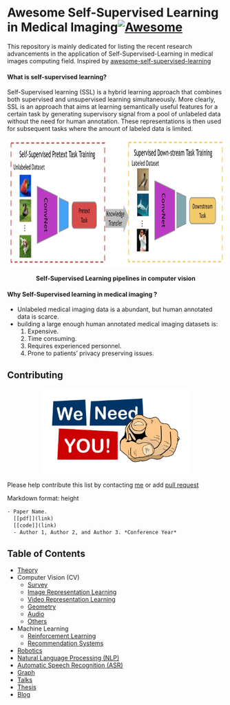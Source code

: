 # Awesome Self-Supervised Learning in Medical Imaging[![Awesome](https://camo.githubusercontent.com/64f8905651212a80869afbecbf0a9c52a5d1e70beab750dea40a994fa9a9f3c6/68747470733a2f2f617765736f6d652e72652f62616467652e737667)](https://awesome.re/)

This repository is mainly dedicated for listing the recent research advancements in the application of Self-Supervised-Learning in medical images computing field. Inspired by [awesome-self-supervised-learning](https://github.com/jason718/awesome-self-supervised-learning)



#### What is self-supervised learning?

Self-Supervised learning (SSL) is a hybrid learning approach that combines both supervised and unsupervised learning simultaneously. More clearly, SSL is an approach that aims at learning semantically useful features for a certain task by generating supervisory signal from a pool of unlabeled data without the need for human annotation. These representations is then used for subsequent tasks where the amount of labeled data is limited.

<p align="center" >
  <img src="ssl-pipelines.jpg" height =300 width=1050 />
</p>

<p align="center">   <b>Self-Supervised Learning pipelines in computer vision</b> </p>



#### Why Self-Supervised learning in medical imaging ?

* Unlabeled medical imaging data is a abundant, but human annotated data is scarce.
* building a large enough human annotated medical imaging datasets is:
  1.  Expensive.
  2. Time consuming.
  3. Requires experienced personnel.
  4. Prone to patients’ privacy preserving issues.

## Contributing

<p align="center" >
  <img src="We-Need-You-Blue-Bell-Community-Hub.png" height =200 width=350 />
</p>







Please help contribute this list by contacting [me](https://github.com/SaeedShurrab) or add [pull request](https://github.com/SaeedShurrab/awesome-selef-supervised-learning-in-medical-imaging/pulls)

Markdown format: height 

```
- Paper Name. 
  [[pdf]](link) 
  [[code]](link)
  - Author 1, Author 2, and Author 3. *Conference Year*
```

## Table of Contents

- [Theory](https://github.com/jason718/awesome-self-supervised-learning/blob/master/README.md#theory)
- Computer Vision (CV)
  - [Survey](https://github.com/jason718/awesome-self-supervised-learning/blob/master/README.md#survey)
  - [Image Representation Learning](https://github.com/jason718/awesome-self-supervised-learning/blob/master/README.md#image-representation-learning)
  - [Video Representation Learning](https://github.com/jason718/awesome-self-supervised-learning/blob/master/README.md#video-representation-learning)
  - [Geometry](https://github.com/jason718/awesome-self-supervised-learning/blob/master/README.md#geometry)
  - [Audio](https://github.com/jason718/awesome-self-supervised-learning/blob/master/README.md#audio)
  - [Others](https://github.com/jason718/awesome-self-supervised-learning/blob/master/README.md#others)
- Machine Learning
  - [Reinforcement Learning](https://github.com/jason718/awesome-self-supervised-learning/blob/master/README.md#reinforcement-learning)
  - [Recommendation Systems](https://github.com/jason718/awesome-self-supervised-learning/blob/master/README.md#recommendation-systems)
- [Robotics](https://github.com/jason718/awesome-self-supervised-learning/blob/master/README.md#robotics)
- [Natural Language Processing (NLP)](https://github.com/jason718/awesome-self-supervised-learning/blob/master/README.md#nlp)
- [Automatic Speech Recognition (ASR)](https://github.com/jason718/awesome-self-supervised-learning/blob/master/README.md#asr)
- [Graph](https://github.com/jason718/awesome-self-supervised-learning/blob/master/README.md#graph)
- [Talks](https://github.com/jason718/awesome-self-supervised-learning/blob/master/README.md#talks)
- [Thesis](https://github.com/jason718/awesome-self-supervised-learning/blob/master/README.md#thesis)
- [Blog](https://github.com/jason718/awesome-self-supervised-learning/blob/master/README.md#blog)

